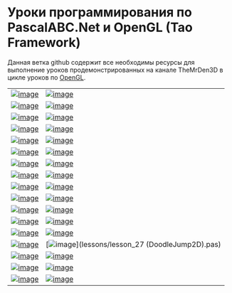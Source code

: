 
# Уроки программирования по PascalABC.Net и OpenGL (Tao Framework) 

Данная ветка github содержит все необходимы ресурсы для выполнение уроков продемонстрированных на канале TheMrDen3D в цикле уроков по [OpenGL](https://www.youtube.com/watch?v=8l9sJ2d9lJM&list=PLaHMNOpHDYwoEfnxIRn93AOMTKej-JJ53).

|  |  |
|----:|:----------|
|[![image](res/l1s.png "Урок №0. Что такое OpenGL")](lessons/lesson_0.pas)|[![image](res/l1s.png "Урок №1. Как узнать версию OpenGL")](lessons/lesson_1.pas)|
|[![image](res/l2s.png "Урок №2. Меняющийся цвет заднего фона")](lessons/lesson_2.pas) | [![image](res/l3s.png "Урок №3. Создание первого примитива")](lessons/lesson_3.pas)|
|[![image](res/l4s.png "Урок №4. Треугольники и квадраты")](lessons/lesson_4.pas)|[![image](res/l5s.png "Урок №5. Двойная буферизация")](lessons/lesson_5.pas) |
|[![image](res/l6s.png "Урок №6. Z-буфер или буфер глубины")](lessons/lesson_6.pas)|[![image](res/l7s.png "Урок №7. Матрицы. Настройка перспективы")](lessons/lesson_7.pas) |
|[![image](res/l8s.png "Урок №8. Дальность видимости")](lessons/lesson_8.pas)|[![image](res/l9s.png "Урок №9. Настройка камеры")](lessons/lesson_9.pas) |
|[![image](res/l10s.png "Урок №10. Перемещение, вращение и масштабирование объекта")](lessons/lesson_10.pas)|[![image](res/l11s.png "Урок №11. Анимация объекта")](lessons/lesson_11.pas) |
|[![image](res/l12s.png "Урок №12. Объемные модели")](lessons/lesson_12.pas)|[![image](res/l13s.png "Урок №13. Работа с несколькими объектами")](lessons/lesson_13.pas) |
|[![image](res/l14s.png "Урок №14. Работа с клавиатурой")](lessons/lesson_14.pas)|[![image](res/l15s.png "Урок №15. Игра Snake2D")](lessons/lesson_15.pas) |
|[![image](res/l16s.png "Урок №16. Полноэкранный режим работы")](lessons/lesson_16.pas)|[![image](res/l17s.png "Урок №17. MultiViewPort")](lessons/lesson_17.pas) |
|[![image](res/l18s.png "Урок №18. Отсечение невидимых граней")](lessons/lesson_18.pas)|[![image](res/l19s.png "Урок №19. Текстуры. Загрузка")](lessons/lesson_19.pas) |
|[![image](res/l20s.png "Урок №20. Наложение текстур")](lessons/lesson_20.pas)|[![image](res/l21s.png "Урок №21. Загрузка фрагмента текстуры")](lessons/lesson_21.pas) |
|[![image](res/l22s.png "Урок №22. Фильтрация текстур")](lessons/lesson_22.pas)|[![image](res/l23s.png "Урок №23. Прозрачность текстур")](lessons/lesson_23.pas) |
|[![image](res/l24s.png "Урок №24. Простоя камера перемещения")](lessons/lesson_24.pas)|[![image](res/l25s.png "Урок №25. Камера ver. 2.0")](lessons/lesson_25.pas) |
|[![image](res/l26s.png "Урок №26. Камера ver.2.5 Управление мышкой")](lessons/lesson_26.pas)|[![image](res/l27s.png "Урок №27. Игра Doodle Jump")](lessons/lesson_27 (DoodleJump2D).pas) |
|[![image](res/l28s.png "Урок №28. Построение 3D графиков")](lessons/lesson_28.pas)|[![image](res/l29s.png "Урок №29. Создание Terrain")](lessons/lesson_29.pas) |
|[![image](res/l30s.png "Урок №30. Terrain из редактора")](lessons/lesson_30.pas)|[![image](res/l31s.png "Урок №31. Создание SkyBox")](lessons/lesson_31.pas) |
|[![image](res/l32s.png "Урок №32. Создание реки")](lessons/lesson_32.pas)|[![image](res/l33s.png "Урок №33. Создание тумана")](lessons/lesson_33.pas) |


